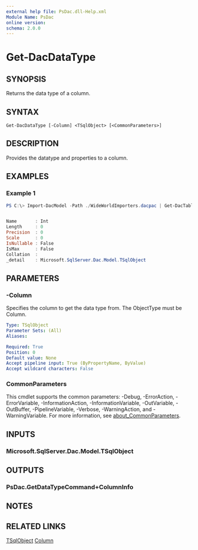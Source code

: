 ```yaml
---
external help file: PsDac.dll-Help.xml
Module Name: PsDac
online version:
schema: 2.0.0
---
```


# Get-DacDataType

## SYNOPSIS
Returns the data type of a column.

## SYNTAX

```
Get-DacDataType [-Column] <TSqlObject> [<CommonParameters>]
```

## DESCRIPTION
Provides the datatype and properties to a column.

## EXAMPLES

### Example 1
```powershell
PS C:\> Import-DacModel -Path ./WideWorldImporters.dacpac | Get-DacTable -Name '[Application].[Cities]' | Get-DacColumn -Name '[Application].[Cities].[CityID]' | Get-DacDataType


Name       : Int
Length     : 0
Precision  : 0
Scale      : 0
IsNullable : False
IsMax      : False
Collation  :
_detail    : Microsoft.SqlServer.Dac.Model.TSqlObject
```

## PARAMETERS

### -Column
Specifies the column to get the data type from. The ObjectType must be Column.

```yaml
Type: TSqlObject
Parameter Sets: (All)
Aliases:

Required: True
Position: 0
Default value: None
Accept pipeline input: True (ByPropertyName, ByValue)
Accept wildcard characters: False
```

### CommonParameters
This cmdlet supports the common parameters: -Debug, -ErrorAction, -ErrorVariable, -InformationAction, -InformationVariable, -OutVariable, -OutBuffer, -PipelineVariable, -Verbose, -WarningAction, and -WarningVariable. For more information, see [about_CommonParameters](http://go.microsoft.com/fwlink/?LinkID=113216).

## INPUTS

### Microsoft.SqlServer.Dac.Model.TSqlObject

## OUTPUTS

### PsDac.GetDataTypeCommand+ColumnInfo

## NOTES

## RELATED LINKS

[TSqlObject](https://docs.microsoft.com/en-us/dotnet/api/microsoft.sqlserver.dac.model.tsqlobject)
[Column](https://docs.microsoft.com/en-us/dotnet/api/microsoft.sqlserver.dac.model.column)

